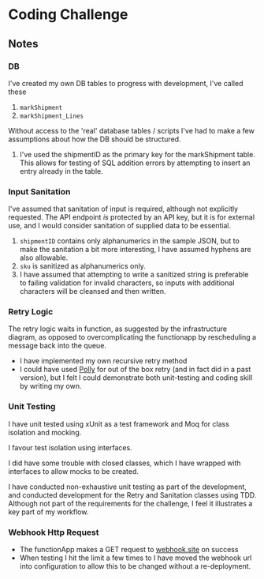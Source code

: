 # Coding Challenge

## Notes

### DB

I've created my own DB tables to progress with development, I've called these

1. `markShipment`
1. `markShipment_Lines`

Without access to the 'real' database tables / scripts I've had to make a few assumptions about how the DB should be structured.

1. I've used the shipmentID as the primary key for the markShipment table.  This allows for testing of SQL addition errors by attempting to insert an entry already in the table.

### Input Sanitation

I've assumed that sanitation of input is required, although not explicitly requested. The API endpoint *is* protected by an API key, but it is for external use, and I would consider sanitation of supplied data to be essential. 

1. `shipmentID` contains only alphanumerics in the sample JSON, but to make the sanitation a bit more interesting, I have assumed hyphens are also allowable.
1. `sku` is sanitized as alphanumerics only.
1. I have assumed that attempting to write a sanitized string is preferable to failing validation for invalid characters, so inputs with additional characters will be cleansed and then written.

### Retry Logic

The retry logic waits in function, as suggested by the infrastructure diagram, as opposed to overcomplicating the functionapp by rescheduling a message back into the queue.
- I have implemented my own recursive retry method
- I could have used [Polly](https://www.pollydocs.org/) for out of the box retry (and in fact did in a past version), but I felt I could demonstrate both unit-testing and coding skill by writing my own.

### Unit Testing

I have unit tested using xUnit as a test framework and Moq for class isolation and mocking.

I favour test isolation using interfaces.

I did have some trouble with closed classes, which I have wrapped with interfaces to allow mocks to be created.

I have conducted non-exhaustive unit testing as part of the development, and conducted development for the Retry and Sanitation classes using TDD.
Although not part of the requirements for the challenge, I feel it illustrates a key part of my workflow.

### Webhook Http Request

- The functionApp makes a GET request to [webhook.site](https://webhook.site/#!/view/5b83a7db-90e0-4ae8-ab49-a5df2474665f/9514a315-20c0-42cb-9e2b-7be2c3355277/1) on success
- When testing I hit the limit a few times to I have moved the webhook url into configuration to allow this to be changed without a re-deployment.